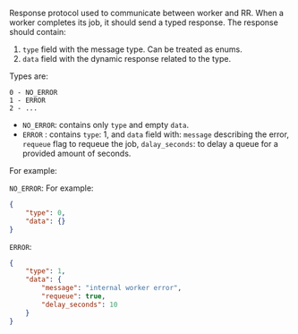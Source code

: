 Response protocol used to communicate between worker and RR. When a worker completes its job, it should send a typed
response. The response should contain:

1. `type` field with the message type. Can be treated as enums.
2. `data` field with the dynamic response related to the type.

Types are:

```
0 - NO_ERROR
1 - ERROR
2 - ...
```

- `NO_ERROR`: contains only `type` and empty `data`.  
- `ERROR` : contains `type`: 1, and `data` field with: `message` describing the error, `requeue` flag to requeue the job,
`dalay_seconds`: to delay a queue for a provided amount of seconds.  

For example:

`NO_ERROR`:
For example:

```json
{
    "type": 0,
    "data": {}
}

```

`ERROR`:

```json
{
    "type": 1,
    "data": {
        "message": "internal worker error",
        "requeue": true,
        "delay_seconds": 10
    }
}
```
